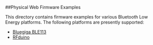 ##Physical Web Firmware Examples

This directory contains firmware examples for various Bluetooth Low Energy platforms. The following platforms are presently supported:

* [Bluegiga BLE113][1]
* [RFduino][2]

[1]: BLE113
[2]: RFduino
